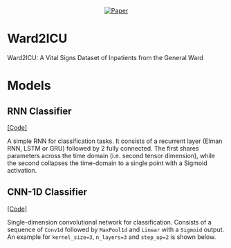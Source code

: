 <div align="center">
  
[![Paper](http://img.shields.io/badge/paper-arxiv.1001.2234-B31B1B.svg)](https://arxiv.org/abs/1910.00752)

</div>
 

# Ward2ICU
Ward2ICU: A Vital Signs Dataset of Inpatients from the General Ward

# Models

## RNN Classifier
[\[Code\]](https://github.com/3778/data-synthesis/blob/master/ward2icu/models/classifiers.py)

A simple RNN for classification tasks. It consists of a recurrent layer (Elman RNN, LSTM or GRU) followed by 2 fully connected. The first shares parameters across the time domain (i.e. second tensor dimension), while the second collapses the time-domain to a single point with a Sigmoid activation.

## CNN-1D Classifier
[\[Code\]](https://github.com/3778/data-synthesis/blob/master/ward2icu/models/classifiers.py)

Single-dimension convolutional network for classification. Consists of a sequence of `Conv1d` followed by `MaxPool1d` and `Linear` with a `Sigmoid` output. An example for `kernel_size=3`, `n_layers=3` and `step_up=2` is shown below.
